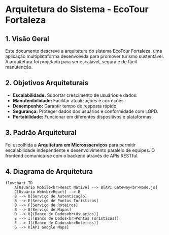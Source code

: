 # Arquitetura do Sistema - EcoTour Fortaleza

## 1. Visão Geral
Este documento descreve a arquitetura do sistema EcoTour Fortaleza, uma aplicação multiplataforma desenvolvida para promover turismo sustentável. A arquitetura foi projetada para ser escalável, segura e de fácil manutenção.

## 2. Objetivos Arquiteturais
- **Escalabilidade:** Suportar crescimento de usuários e dados.
- **Manutenibilidade:** Facilitar atualizações e correções.
- **Desempenho:** Garantir tempo de resposta rápido.
- **Segurança:** Proteger dados dos usuários e conformidade com LGPD.
- **Portabilidade:** Funcionar em diferentes dispositivos e plataformas.

## 3. Padrão Arquitetural
Foi escolhida a **Arquitetura em Microssserviços** para permitir escalabilidade independente e desenvolvimento paralelo de equipes. O frontend comunica-se com o backend através de APIs RESTful.

## 4. Diagrama de Arquitetura

```mermaid
flowchart TD
    A[Usuário Mobile<br>React Native] --> B[API Gateway<br>Node.js]
    C[Usuário Web<br>React] --> B
    B --> D[Serviço de Autenticação]
    B --> E[Serviço de Pontos Turísticos]
    B --> F[Serviço de Roteiros]
    B --> G[Serviço de Mapas]
    D --> H[(Banco de Dados<br>Usuários)]
    E --> I[(Banco de Dados<br>Pontos Turísticos)]
    F --> J[(Banco de Dados<br>Roteiros)]
    G --> K[API Google Maps]